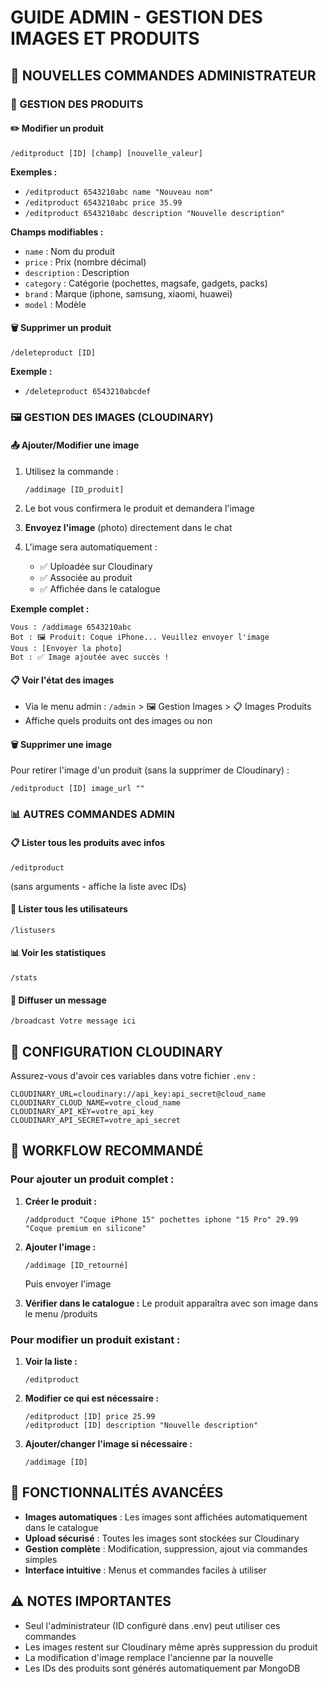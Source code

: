 # GUIDE ADMIN - GESTION DES IMAGES ET PRODUITS

## 🔧 NOUVELLES COMMANDES ADMINISTRATEUR

### 📱 GESTION DES PRODUITS

#### ✏️ Modifier un produit
```
/editproduct [ID] [champ] [nouvelle_valeur]
```

**Exemples :**
- `/editproduct 6543210abc name "Nouveau nom"`
- `/editproduct 6543210abc price 35.99`
- `/editproduct 6543210abc description "Nouvelle description"`

**Champs modifiables :**
- `name` : Nom du produit
- `price` : Prix (nombre décimal)
- `description` : Description
- `category` : Catégorie (pochettes, magsafe, gadgets, packs)
- `brand` : Marque (iphone, samsung, xiaomi, huawei)
- `model` : Modèle

#### 🗑️ Supprimer un produit
```
/deleteproduct [ID]
```

**Exemple :**
- `/deleteproduct 6543210abcdef`

### 🖼️ GESTION DES IMAGES (CLOUDINARY)

#### 📤 Ajouter/Modifier une image
1. Utilisez la commande :
   ```
   /addimage [ID_produit]
   ```

2. Le bot vous confirmera le produit et demandera l'image

3. **Envoyez l'image** (photo) directement dans le chat

4. L'image sera automatiquement :
   - ✅ Uploadée sur Cloudinary
   - ✅ Associée au produit
   - ✅ Affichée dans le catalogue

**Exemple complet :**
```
Vous : /addimage 6543210abc
Bot : 🖼️ Produit: Coque iPhone... Veuillez envoyer l'image
Vous : [Envoyer la photo]
Bot : ✅ Image ajoutée avec succès !
```

#### 📋 Voir l'état des images
- Via le menu admin : `/admin` > 🖼️ Gestion Images > 📋 Images Produits
- Affiche quels produits ont des images ou non

#### 🗑️ Supprimer une image
Pour retirer l'image d'un produit (sans la supprimer de Cloudinary) :
```
/editproduct [ID] image_url ""
```

### 📊 AUTRES COMMANDES ADMIN

#### 📋 Lister tous les produits avec infos
```
/editproduct
```
(sans arguments - affiche la liste avec IDs)

#### 👥 Lister tous les utilisateurs
```
/listusers
```

#### 📊 Voir les statistiques
```
/stats
```

#### 💬 Diffuser un message
```
/broadcast Votre message ici
```

## 🔧 CONFIGURATION CLOUDINARY

Assurez-vous d'avoir ces variables dans votre fichier `.env` :

```
CLOUDINARY_URL=cloudinary://api_key:api_secret@cloud_name
CLOUDINARY_CLOUD_NAME=votre_cloud_name
CLOUDINARY_API_KEY=votre_api_key
CLOUDINARY_API_SECRET=votre_api_secret
```

## 🎯 WORKFLOW RECOMMANDÉ

### Pour ajouter un produit complet :

1. **Créer le produit :**
   ```
   /addproduct "Coque iPhone 15" pochettes iphone "15 Pro" 29.99 "Coque premium en silicone"
   ```

2. **Ajouter l'image :**
   ```
   /addimage [ID_retourné]
   ```
   Puis envoyer l'image

3. **Vérifier dans le catalogue :**
   Le produit apparaîtra avec son image dans le menu /produits

### Pour modifier un produit existant :

1. **Voir la liste :**
   ```
   /editproduct
   ```

2. **Modifier ce qui est nécessaire :**
   ```
   /editproduct [ID] price 25.99
   /editproduct [ID] description "Nouvelle description"
   ```

3. **Ajouter/changer l'image si nécessaire :**
   ```
   /addimage [ID]
   ```

## 🚀 FONCTIONNALITÉS AVANCÉES

- **Images automatiques** : Les images sont affichées automatiquement dans le catalogue
- **Upload sécurisé** : Toutes les images sont stockées sur Cloudinary
- **Gestion complète** : Modification, suppression, ajout via commandes simples
- **Interface intuitive** : Menus et commandes faciles à utiliser

## ⚠️ NOTES IMPORTANTES

- Seul l'administrateur (ID configuré dans .env) peut utiliser ces commandes
- Les images restent sur Cloudinary même après suppression du produit
- La modification d'image remplace l'ancienne par la nouvelle
- Les IDs des produits sont générés automatiquement par MongoDB
